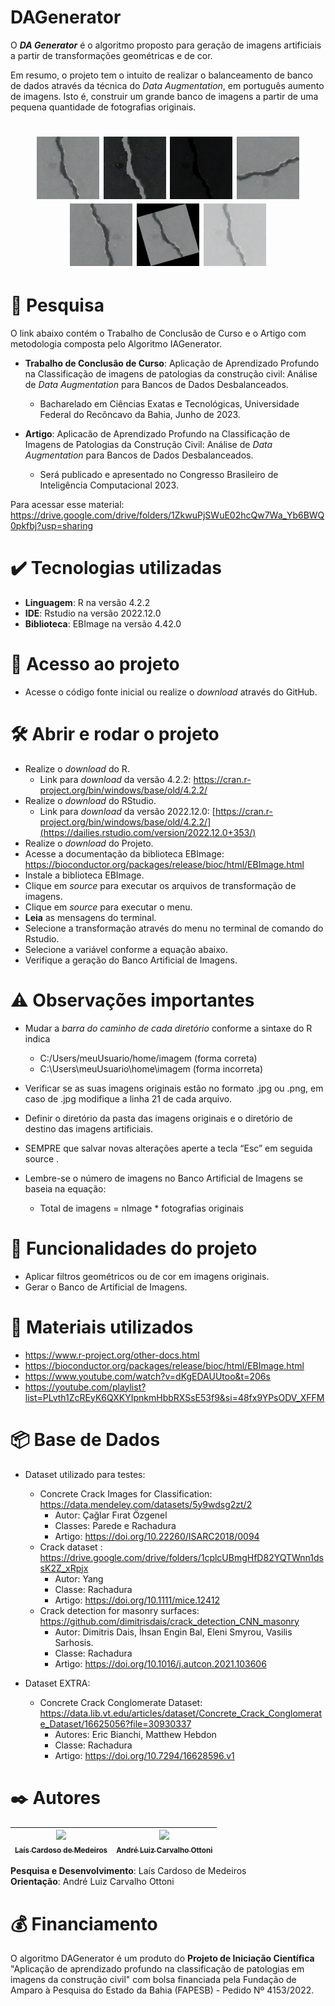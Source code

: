 # DAGenerator 
<p>
     O <b><i>DA Generator</i></b> é o algoritmo proposto para geração de imagens artificiais a partir de transformações geométricas e de cor. 

Em resumo, o projeto tem o intuito de realizar o balanceamento de banco de dados através da técnica do  <i>Data Augmentation</i>, em português aumento de imagens.     Isto é, construir um grande banco de imagens a partir de uma pequena quantidade de fotografias originais.
</p>

<h1 align="center">
  <img alt="originalImage" title="Imagem original" src="./ExampleDatabaseImages/concreteCrack.png" height="100px" width="100px" />
  <img alt="tranformImage" title="Imagem Artificial" src="./ExampleDatabaseImages/transform/brightnessContrastGammaCorrection/brightnessContrastGammaCorrection 308.422050205991 concreteCrack.png 0.509803921568627 .png" height="100px" width="100px" />
  <img alt="originalImage" title="Imagem Artificial" src="./ExampleDatabaseImages/transform/brightnessContrast/brightnessContrast 447.601744206622 concreteCrack.png 0.509803921568627 .png" height="100px" width="100px" />
  <img alt="originalImage" title="Imagem Artificial" src="./ExampleDatabaseImages/transform/rotate/rotation 327.247439185157 concreteCrack.png 0.509803921568627 .png" height="100px" width="100px" />
  <img alt="originalImage" title="Imagem Artificial" src="./ExampleDatabaseImages/transform/flipFlop/flipFlop 650.86397016421 concreteCrack.png 0.509803921568627 .png" height="100px" width="100px" />
  <img alt="originalImage" title="Imagem Artificial" src="./ExampleDatabaseImages/transform/rotateFlipFlop/rotateFlipFlopp 49.3538624141365 concreteCrack.png 0.509803921568627 .png" height="100px" width="100px" />
  <img alt="originalImage" title="Imagem Artificial" src="./ExampleDatabaseImages/transform/gammaCorrection/gammaCorrection 329.745689406991 concreteCrack.png 0.509803921568627 .png" height="100px" width="100px" />

# 📄 Pesquisa

O link abaixo contém o Trabalho de Conclusão de Curso e o Artigo com metodologia composta pelo Algoritmo IAGenerator.

- **Trabalho de Conclusão de Curso**: Aplicação de Aprendizado Profundo na Classificação de imagens de patologias da construção civil: Análise de  <i> Data Augmentation </i> para Bancos de Dados Desbalanceados.
     - Bacharelado em Ciências Exatas e Tecnológicas, Universidade Federal do Recôncavo da Bahia, Junho de 2023.

- **Artigo**: Aplicacão de Aprendizado Profundo na Classificação de Imagens de Patologias da Construção Civil: Análise de <i> Data Augmentation </i> para Bancos de Dados Desbalanceados.
     - Será publicado e apresentado no Congresso Brasileiro de Inteligência Computacional 2023.
      
Para acessar esse material: https://drive.google.com/drive/folders/1ZkwuPjSWuE02hcQw7Wa_Yb6BWQ0pkfbj?usp=sharing

# ✔️ Tecnologias utilizadas

 - **Linguagem**: R na versão 4.2.2</li>
 - **IDE**: Rstudio na versão 2022.12.0</li>
 - **Biblioteca**: EBImage na versão 4.42.0</li>

# 📁 Acesso ao projeto

- Acesse o código fonte inicial ou realize o  <i> download </i> através do GitHub.

# 🛠️ Abrir e rodar o projeto

- Realize o  <i> download </i> do R.
     - Link para  <i> download </i> da versão 4.2.2: https://cran.r-project.org/bin/windows/base/old/4.2.2/ 
- Realize o  <i> download </i> do RStudio.
     - Link para  <i> download </i> da versão 2022.12.0: [https://cran.r-project.org/bin/windows/base/old/4.2.2/](https://dailies.rstudio.com/version/2022.12.0+353/)
- Realize o  <i> download </i> do Projeto.
- Acesse a documentação da biblioteca EBImage: https://bioconductor.org/packages/release/bioc/html/EBImage.html
- Instale a biblioteca EBImage.
- Clique em <i> source </i> para executar os arquivos de transformação de imagens.
- Clique em <i> source </i> para executar o menu.
- **Leia** as mensagens do terminal.
- Selecione a transformação através do menu no terminal de comando do Rstudio.
- Selecione a variável conforme a equação abaixo.
- Verifique a geração do Banco Artificial de Imagens.

# :warning: Observações importantes

- Mudar a *barra do caminho de cada diretório* conforme a sintaxe do R indica
     - C:/Users/meuUsuario/home/imagem (forma correta)
     - C:\Users\meuUsuario\home\imagem (forma incorreta)
  
- Verificar se as suas imagens originais estão no formato .jpg ou .png, em caso de .jpg modifique a linha 21 de cada arquivo.
- Definir o diretório da pasta das imagens originais e o diretório de destino das imagens artificiais.
- SEMPRE que salvar novas alterações aperte a tecla “Esc” em seguida </i> source </i> .
- Lembre-se o número de imagens no Banco Artificial de Imagens se baseia na equação:
     - Total de imagens = nImage * fotografias originais

 # :hammer: Funcionalidades do projeto

- Aplicar filtros geométricos ou de cor em imagens originais.
- Gerar o Banco de Artificial de Imagens.

# :pushpin: Materiais utilizados

- https://www.r-project.org/other-docs.html
- https://bioconductor.org/packages/release/bioc/html/EBImage.html
- https://www.youtube.com/watch?v=dKgEDAUUtoo&t=206s
- https://youtube.com/playlist?list=PLvth1ZcREyK6QXKYIpnkmHbbRXSsE53f9&si=48fx9YPsODV_XFFM

# 📦 Base de Dados 

- Dataset utilizado para testes:
     - Concrete Crack Images for Classification: https://data.mendeley.com/datasets/5y9wdsg2zt/2
          - Autor: Çağlar Fırat Özgenel
          - Classes: Parede e Rachadura
          - Artigo: https://doi.org/10.22260/ISARC2018/0094
     - Crack dataset : https://drive.google.com/drive/folders/1cplcUBmgHfD82YQTWnn1dssK2Z_xRpjx
          - Autor: Yang
          - Classe: Rachadura
          - Artigo: https://doi.org/10.1111/mice.12412
     - Crack detection for masonry surfaces: https://github.com/dimitrisdais/crack_detection_CNN_masonry
          - Autor: Dimitris Dais, İhsan Engin Bal, Eleni Smyrou, Vasilis Sarhosis.
          - Classe: Rachadura
          - Artigo: https://doi.org/10.1016/j.autcon.2021.103606

- Dataset EXTRA:
     - Concrete Crack Conglomerate Dataset: https://data.lib.vt.edu/articles/dataset/Concrete_Crack_Conglomerate_Dataset/16625056?file=30930337
          - Autores: Eric Bianchi, Matthew Hebdon
          - Classe: Rachadura
          - Artigo: https://doi.org/10.7294/16628596.v1

# ✒️ Autores

| [<img loading="lazy" src="https://avatars.githubusercontent.com/u/68950987?v=4" width=115><br><sub>Laís Cardoso de Medeiros</sub>](https://github.com/camilafernanda) |  [<img loading="lazy" src="https://lh5.googleusercontent.com/ppdia_igBWkUx_0rlnRAI9pOZ7OJsNe1yuzSqHtMw1HxBp9Ci2obN6KPq09OGjQjZ0OqHERLyk_7eOP8fkK7hAg=w1280" width=115><br><sub>André Luiz Carvalho Ottoni</sub>](https://github.com/guilhermeonrails) | 
| :---: | :---: |

**Pesquisa e Desenvolvimento**: Laís Cardoso de Medeiros
<br />
**Orientação**: André Luiz Carvalho Ottoni

# :moneybag: Financiamento

<p>O algoritmo DAGenerator é um produto do <b>Projeto de Iniciação Científica</b> "Aplicação de aprendizado profundo na classificação de patologias
em imagens da construção civil" com bolsa financiada pela Fundação de Amparo à Pesquisa do Estado da Bahia (FAPESB) - Pedido Nº
4153/2022.</p>
